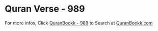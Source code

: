 # Quran Verse - 989 

For more infos, Click [QuranBookk - 989](https://www.quranbookk.com/quran/search?q=989) to Search at [QuranBookk.com](http://quranbookk.com/)